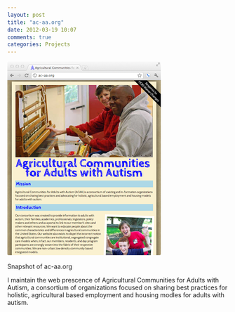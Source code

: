 ```yaml
---
layout: post
title: "ac-aa.org"
date: 2012-03-19 10:07
comments: true
categories: Projects
---
```


<div class="imgcontainer">
<img src="/images/acaasnapshot350.png" style="width=350;" alt="Snapshot of ac-aa.org">
<p>Snapshot of ac-aa.org</p>
</div>

I maintain the web prescence of Agricultural Communities for Adults with Autism, a consortium of organizations focused on sharing best practices for holistic, agricultural based employment and housing modles for adults with autism.
